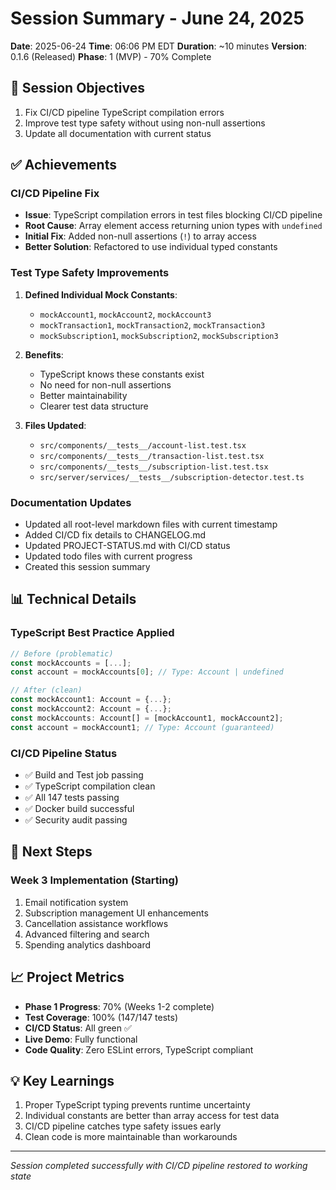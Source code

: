 # Session Summary - June 24, 2025

**Date**: 2025-06-24
**Time**: 06:06 PM EDT
**Duration**: ~10 minutes
**Version**: 0.1.6 (Released)
**Phase**: 1 (MVP) - 70% Complete

## 🎯 Session Objectives

1. Fix CI/CD pipeline TypeScript compilation errors
2. Improve test type safety without using non-null assertions
3. Update all documentation with current status

## ✅ Achievements

### CI/CD Pipeline Fix
- **Issue**: TypeScript compilation errors in test files blocking CI/CD pipeline
- **Root Cause**: Array element access returning union types with `undefined`
- **Initial Fix**: Added non-null assertions (`!`) to array access
- **Better Solution**: Refactored to use individual typed constants

### Test Type Safety Improvements
1. **Defined Individual Mock Constants**:
   - `mockAccount1`, `mockAccount2`, `mockAccount3`
   - `mockTransaction1`, `mockTransaction2`, `mockTransaction3`
   - `mockSubscription1`, `mockSubscription2`, `mockSubscription3`

2. **Benefits**:
   - TypeScript knows these constants exist
   - No need for non-null assertions
   - Better maintainability
   - Clearer test data structure

3. **Files Updated**:
   - `src/components/__tests__/account-list.test.tsx`
   - `src/components/__tests__/transaction-list.test.tsx`
   - `src/components/__tests__/subscription-list.test.tsx`
   - `src/server/services/__tests__/subscription-detector.test.ts`

### Documentation Updates
- Updated all root-level markdown files with current timestamp
- Added CI/CD fix details to CHANGELOG.md
- Updated PROJECT-STATUS.md with CI/CD status
- Updated todo files with current progress
- Created this session summary

## 📊 Technical Details

### TypeScript Best Practice Applied
```typescript
// Before (problematic)
const mockAccounts = [...];
const account = mockAccounts[0]; // Type: Account | undefined

// After (clean)
const mockAccount1: Account = {...};
const mockAccount2: Account = {...};
const mockAccounts: Account[] = [mockAccount1, mockAccount2];
const account = mockAccount1; // Type: Account (guaranteed)
```

### CI/CD Pipeline Status
- ✅ Build and Test job passing
- ✅ TypeScript compilation clean
- ✅ All 147 tests passing
- ✅ Docker build successful
- ✅ Security audit passing

## 🚀 Next Steps

### Week 3 Implementation (Starting)
1. Email notification system
2. Subscription management UI enhancements
3. Cancellation assistance workflows
4. Advanced filtering and search
5. Spending analytics dashboard

## 📈 Project Metrics
- **Phase 1 Progress**: 70% (Weeks 1-2 complete)
- **Test Coverage**: 100% (147/147 tests)
- **CI/CD Status**: All green ✅
- **Live Demo**: Fully functional
- **Code Quality**: Zero ESLint errors, TypeScript compliant

## 💡 Key Learnings
1. Proper TypeScript typing prevents runtime uncertainty
2. Individual constants are better than array access for test data
3. CI/CD pipeline catches type safety issues early
4. Clean code is more maintainable than workarounds

---
*Session completed successfully with CI/CD pipeline restored to working state*